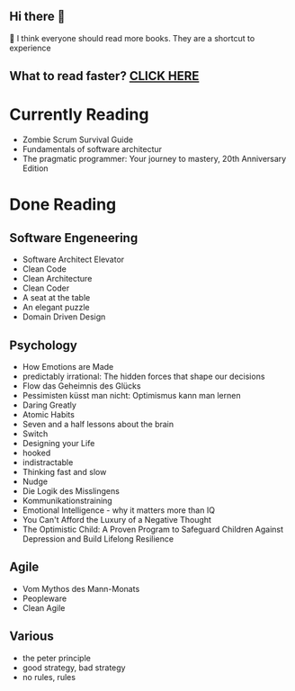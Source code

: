 ## Hi there 👋

🌱 I think everyone should read more books. They are a shortcut to experience

## What to read faster? [CLICK HERE](https://www.youtube.com/watch?v=KJ2Lvi9kG2Q)

# Currently Reading

* Zombie Scrum Survival Guide
* Fundamentals of software architectur
* The pragmatic programmer: Your journey to mastery, 20th Anniversary Edition

# Done Reading

## Software Engeneering

* Software Architect Elevator
* Clean Code
* Clean Architecture
* Clean Coder
* A seat at the table
* An elegant puzzle
* Domain Driven Design

## Psychology

* How Emotions are Made
* predictably irrational: The hidden forces that shape our decisions
* Flow das Geheimnis des Glücks
* Pessimisten küsst man nicht: Optimismus kann man lernen
* Daring Greatly
* Atomic Habits
* Seven and a half lessons about the brain
* Switch
* Designing your Life
* hooked
* indistractable
* Thinking fast and slow
* Nudge
* Die Logik des Misslingens
* Kommunikationstraining
* Emotional Intelligence - why it matters more than IQ
* You Can't Afford the Luxury of a Negative Thought
* The Optimistic Child: A Proven Program to Safeguard Children Against Depression and Build Lifelong Resilience

## Agile

* Vom Mythos des Mann-Monats
* Peopleware
* Clean Agile

## Various

* the peter principle
* good strategy, bad strategy
* no rules, rules


